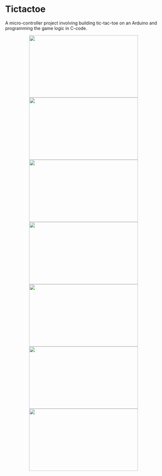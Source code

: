# Tictactoe
A micro-controller project involving building tic-tac-toe on an Arduino and programming the game logic in C-code.

<p align="center">
  <img src="http://i.imgur.com/LlLhrrF.jpg" width="350" height="200"/>
  <img src="http://i.imgur.com/P38vnHg.jpg" width="350" height="200"/>
  <img src="https://raw.githubusercontent.com/JohnAODowd/Tictactoe/master/Main/Visual%20Media/Images/image1.JPG" width="350" height="200"/>
  <img src="https://raw.githubusercontent.com/JohnAODowd/Tictactoe/master/Main/Visual%20Media/Images/image2.JPG" width="350" height="200"/>
  <img src="https://raw.githubusercontent.com/JohnAODowd/Tictactoe/master/Main/Visual%20Media/Images/image3.JPG" width="350" height="200"/>
  <img src="https://raw.githubusercontent.com/JohnAODowd/Tictactoe/master/Main/Visual%20Media/Images/image4.JPG" width="350" height="200"/>
  <img src="https://raw.githubusercontent.com/JohnAODowd/Tictactoe/master/Main/Visual%20Media/Images/Greensleeves.gif" width="350" height="200"/>
</p>
